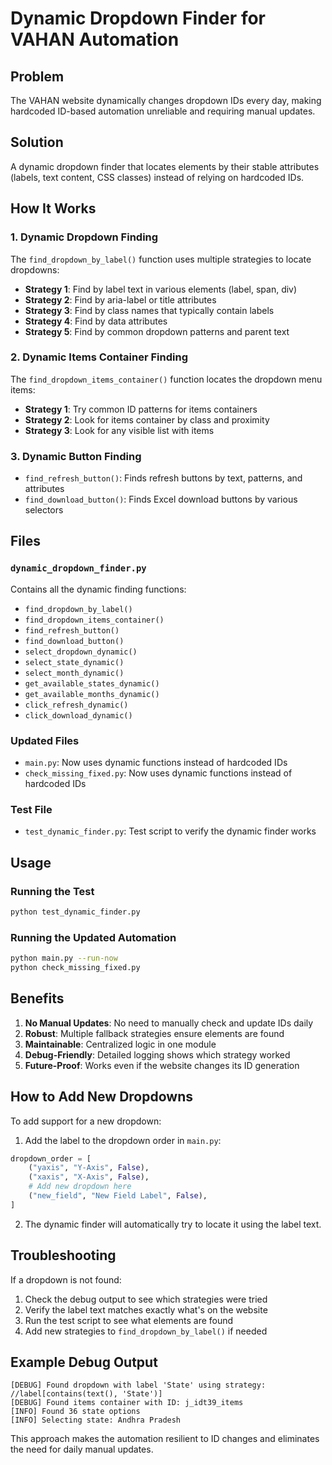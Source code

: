 # Dynamic Dropdown Finder for VAHAN Automation

## Problem
The VAHAN website dynamically changes dropdown IDs every day, making hardcoded ID-based automation unreliable and requiring manual updates.

## Solution
A dynamic dropdown finder that locates elements by their stable attributes (labels, text content, CSS classes) instead of relying on hardcoded IDs.

## How It Works

### 1. Dynamic Dropdown Finding
The `find_dropdown_by_label()` function uses multiple strategies to locate dropdowns:

- **Strategy 1**: Find by label text in various elements (label, span, div)
- **Strategy 2**: Find by aria-label or title attributes
- **Strategy 3**: Find by class names that typically contain labels
- **Strategy 4**: Find by data attributes
- **Strategy 5**: Find by common dropdown patterns and parent text

### 2. Dynamic Items Container Finding
The `find_dropdown_items_container()` function locates the dropdown menu items:

- **Strategy 1**: Try common ID patterns for items containers
- **Strategy 2**: Look for items container by class and proximity
- **Strategy 3**: Look for any visible list with items

### 3. Dynamic Button Finding
- `find_refresh_button()`: Finds refresh buttons by text, patterns, and attributes
- `find_download_button()`: Finds Excel download buttons by various selectors

## Files

### `dynamic_dropdown_finder.py`
Contains all the dynamic finding functions:
- `find_dropdown_by_label()`
- `find_dropdown_items_container()`
- `find_refresh_button()`
- `find_download_button()`
- `select_dropdown_dynamic()`
- `select_state_dynamic()`
- `select_month_dynamic()`
- `get_available_states_dynamic()`
- `get_available_months_dynamic()`
- `click_refresh_dynamic()`
- `click_download_dynamic()`

### Updated Files
- `main.py`: Now uses dynamic functions instead of hardcoded IDs
- `check_missing_fixed.py`: Now uses dynamic functions instead of hardcoded IDs

### Test File
- `test_dynamic_finder.py`: Test script to verify the dynamic finder works

## Usage

### Running the Test
```bash
python test_dynamic_finder.py
```

### Running the Updated Automation
```bash
python main.py --run-now
python check_missing_fixed.py
```

## Benefits

1. **No Manual Updates**: No need to manually check and update IDs daily
2. **Robust**: Multiple fallback strategies ensure elements are found
3. **Maintainable**: Centralized logic in one module
4. **Debug-Friendly**: Detailed logging shows which strategy worked
5. **Future-Proof**: Works even if the website changes its ID generation

## How to Add New Dropdowns

To add support for a new dropdown:

1. Add the label to the dropdown order in `main.py`:
```python
dropdown_order = [
    ("yaxis", "Y-Axis", False),
    ("xaxis", "X-Axis", False),
    # Add new dropdown here
    ("new_field", "New Field Label", False),
]
```

2. The dynamic finder will automatically try to locate it using the label text.

## Troubleshooting

If a dropdown is not found:

1. Check the debug output to see which strategies were tried
2. Verify the label text matches exactly what's on the website
3. Run the test script to see what elements are found
4. Add new strategies to `find_dropdown_by_label()` if needed

## Example Debug Output
```
[DEBUG] Found dropdown with label 'State' using strategy: //label[contains(text(), 'State')]
[DEBUG] Found items container with ID: j_idt39_items
[INFO] Found 36 state options
[INFO] Selecting state: Andhra Pradesh
```

This approach makes the automation resilient to ID changes and eliminates the need for daily manual updates. 
